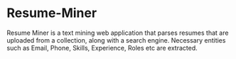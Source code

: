 # Resume-Miner
Resume Miner is a text mining web application that parses resumes that are uploaded from a collection, along with a search engine.
Necessary entities such as Email, Phone, Skills, Experience, Roles etc are extracted.

